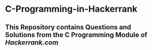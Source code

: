 # C-Programming-in-Hackerrank
## This Repository contains Questions and Solutions from the C Programming Module of *Hackerrank.com*
